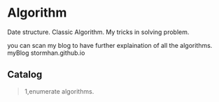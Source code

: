 # Algorithm
Date structure.
Classic Algorithm.
My tricks in solving problem.

you can scan my blog to have further explaination of all the algorithms.
myBlog stormhan.github.io

## Catalog
> 1,enumerate algorithms.


